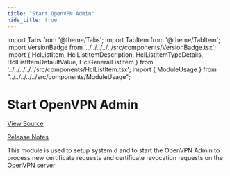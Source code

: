 ```yaml
---
title: "Start OpenVPN Admin"
hide_title: true
---
```


import Tabs from '@theme/Tabs';
import TabItem from '@theme/TabItem';
import VersionBadge from '../../../../../src/components/VersionBadge.tsx';
import { HclListItem, HclListItemDescription, HclListItemTypeDetails, HclListItemDefaultValue, HclGeneralListItem } from '../../../../../src/components/HclListItem.tsx';
import { ModuleUsage } from "../../../../../src/components/ModuleUsage";

<VersionBadge repoTitle="Open VPN Package Infrastructure Package" version="0.27.3" lastModifiedVersion="0.27.3"/>

# Start OpenVPN Admin

<a href="https://github.com/gruntwork-io/terraform-aws-openvpn/tree/v0.27.3/modules/start-openvpn-admin" className="link-button" title="View the source code for this module in GitHub.">View Source</a>

<a href="https://github.com/gruntwork-io/terraform-aws-openvpn/releases/tag/v0.27.3" className="link-button" title="Release notes for only versions which impacted this module.">Release Notes</a>

This module is used to setup system.d and to start the OpenVPN Admin to process new certificate requests and
certificate revocation requests on the OpenVPN server


<!-- ##DOCS-SOURCER-START
{
  "originalSources": [
    "https://github.com/gruntwork-io/terraform-aws-openvpn/tree/v0.27.3/modules/start-openvpn-admin/readme.md",
    "https://github.com/gruntwork-io/terraform-aws-openvpn/tree/v0.27.3/modules/start-openvpn-admin/variables.tf",
    "https://github.com/gruntwork-io/terraform-aws-openvpn/tree/v0.27.3/modules/start-openvpn-admin/outputs.tf"
  ],
  "sourcePlugin": "module-catalog-api",
  "hash": "524fe19b3cfecc79c19451122ea72a8c"
}
##DOCS-SOURCER-END -->
